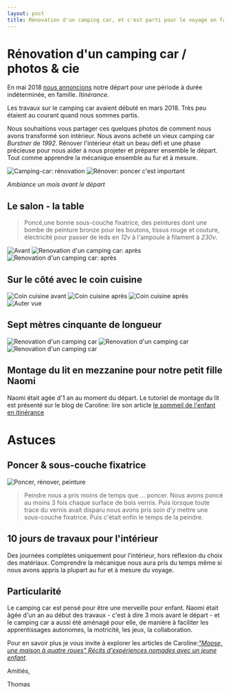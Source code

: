 ```yaml
---
layout: post
title: Rénovation d'un camping car, et c'est parti pour le voyage en famille
---
```


Rénovation d'un camping car / photos & cie
===

En mai 2018 [nous annoncions](https://www.facebook.com/wollfthomas/posts/587067824999102) notre départ pour une période à durée indéterminée, en famille. *Itinérance*. 

Les travaux sur le camping car avaient débuté en mars 2018. Très peu étaient au courant quand nous sommes partis.

Nous souhaitions vous partager ces quelques photos de comment nous avons transformé  son intérieur. Nous avons acheté un vieux camping car *Burstner* de *1992*. Rénover l'intérieur était un beau défi et une phase précieuse pour nous aider à nous projeter et préparer ensemble le départ. Tout comme apprendre la mécanique ensemble au fur et à mesure. 

![Camping-car: rénovation](../assets/img/posts/renovation-camping-car.jpg)
![Rénover: poncer c'est important](../assets/img/posts/renovation-camping-car-12.jpg)

*Ambiance un mois avant le départ*

Le salon - la table
---

> Poncé,une bonne sous-couche fixatrice, des peintures dont une bombe de peinture bronze pour les boutons, tissus rouge et couture, électricité pour passer de leds en *12v* à l'ampoule à filament à *230v*.

![Avant](../assets/img/posts/renovation-camping-car-1.jpg)
![Renovation d'un camping car: après](../assets/img/posts/renovation-camping-car-2.jpg)
![Renovation d'un camping car: après](../assets/img/posts/renovation-camping-car-3.jpg)

Sur le côté avec le coin cuisine
---


![Coin cuisine avant](../assets/img/posts/renovation-camping-car-4.jpg)
![Coin cuisine après](../assets/img/posts/renovation-camping-car-5.jpg)
![Coin cuisine après](../assets/img/posts/renovation-camping-car-6.jpg)
![Auter vue](../assets/img/posts/renovation-camping-car-7.jpg)

Sept mètres cinquante de longueur
---

![Renovation d'un camping car](../assets/img/posts/renovation-camping-car-9.jpg)
![Renovation d'un camping car](../assets/img/posts/renovation-camping-car-10.jpg)
![Renovation d'un camping car](../assets/img/posts/renovation-camping-car-11.jpg)

Montage du lit en mezzanine pour notre petit fille Naomi
---

Naomi était agée d'1 an au moment du départ. Le tutoriel de montage du lit est présenté sur le blog de Caroline: lire son article [le sommeil de l'enfant en itinérance](https://medium.com/moosebycaro/le-sommeil-de-lenfant-en-itin%C3%A9rance-32cf812f6d27)

Astuces
===

Poncer & sous-couche fixatrice
---

![Poncer, rénover, peinture](../assets/img/posts/renovation-camping-car-0.jpg)
> Peindre nous a pris moins de temps que ... poncer. Nous avons poncé au moins 3 fois chaque surface de bois vernis. Puis lorsque toute trace du vernis avait disparu nous avons pris soin d'y mettre une sous-couche fixatrice. Puis c'était enfin le temps de la peindre. 

10 jours de travaux pour l'intérieur
---

Des journées complètes uniquement pour l'intérieur, hors réflexion du choix des matériaux. Comprendre la mécanique nous aura pris du temps même si nous avons appris la plupart au fur et à mesure du voyage. 

Particularité
---

Le camping car est pensé pour être une merveille pour enfant. Naomi était âgée d'un an au début des travaux - c'est à dire 3 mois avant le départ - et le camping car a aussi été aménagé pour elle, de manière à faciliter les apprentissages autonomes, la motricité, les jeux, la collaboration.

Pour en savoir plus je vous invite à explorer les articles de Caroline:[*"Moose, une maison à quatre roues" Récits d'expériences nomades avec un jeune enfant*](https://medium.com/moosebycaro).

Amitiés, 

Thomas

